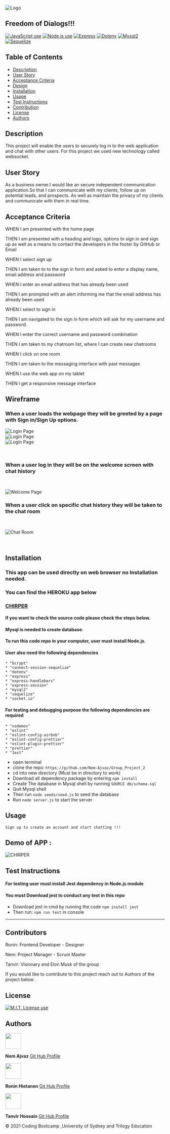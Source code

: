 ![Logo](assets/img/Chirper.png)

## Freedom of Dialogs!!!

<a href="https://img.shields.io/badge/JavaScipt-100%25-yellow"><img alt="JavaScript use" src="https://img.shields.io/badge/JavaScipt-100%25-yellow"></a> <a href="https://img.shields.io/badge/Used-Node.js-red"><img alt="Node.js use" src="https://img.shields.io/badge/Used-Node.js-red"></a> <a href="https://img.shields.io/badge/Used-Express-orange"><img alt="Express" src="https://img.shields.io/badge/Used-Express-orange"></a> <a href="https://img.shields.io/badge/Used-Dotenv-blueviolet"><img alt="Dotenv" src="https://img.shields.io/badge/Used-Dotenv-blueviolet"></a> <a href="https://img.shields.io/badge/Used-Mysql2-informational"><img alt="Mysql2" src="https://img.shields.io/badge/Used-Mysql2-informational"></a> <a href="https://img.shields.io/badge/Used-Sequelize-success"><img alt="Sequelize" src="https://img.shields.io/badge/Used-Sequelize-success"></a>

## Table of Contents

- [Description](#description)
- [User Story](#user-story)
- [Acceptance Criteria](#acceptance-criteria)
- [Design](#design) 
- [Installation](#installation)
- [Usage](#usage)
- [Test Instructions](#test-instructions)
- [Contribution](#contribution)
- [License](#license)
- [Authors](#authors)

## Description

This project will enable the users to securely log in to the web application and chat with other users. For this project we used new technology called websocket.

## User Story

As a business owner.I would like an secure independent communication application.So that I can communicate with my clients, follow up on potential leads, and prospects. As well as maintain the privacy of my clients and communicate with them in real time.

## Acceptance Criteria

WHEN I am presented with the home page <br />

THEN I am presented with a heading and logo, options to sign in and sign up as well as a means to contact the developers in the footer by GitHub or Email<br />

WHEN I select sign up <br />

THEN I am taken to to the sign in form and asked to enter a display name, email address and password <br />

WHEN I enter an email address that has already been used <br />

THEN I am prompted with an alert informing me that the email address has already been used <br />

WHEN I select to sign in <br />

THEN I am navigated to the sign in form which will ask for my username and password. <br />

WHEN I enter the correct username and password combination<br />

THEN I am taken to my chatroom list, where I can create new chatrooms  <br />

WHEN I click on one room <br />

THEN I am taken to the messaging interface with past messages <br />

WHEN I use the web app on my tablet <br />

THEN I get a responsive message interface <br />  

## Wireframe

### When a user loads the webpage they will be greeted by a page with Sign in/Sign Up options. <br />

![Login Page](assets/img/wireframe1.png)
<br/>
![Login Page](assets/img/wireframe2.png)
<br/>
![Login Page](assets/img/wireframe3.png)

<br/>

### When a user log in they will be on the welcome screen with chat history

<br/>

![Welcome Page](assets/img/wireframe4.png)

### When a user click on specific chat history they will be taken to the chat room

<br/>

![Chat Room](assets/img/wireframe5.png)

<br/>  

## Installation  

### This app can be used directly on web browser no Installation needed.
### You can find the HEROKU app below

### [CHIRPER](https://mysterious-bastion-78954.herokuapp.com/)

#### If you want to check the source code please check the steps below.

#### Mysql is needed to create database. 

#### To run this code repo in your computer, user must install Node.js. 
#### User also need the following dependencies

    * "bcrypt"
    * "connect-session-sequelize"
    * "dotenv"
    * "express"
    * "express-handlebars"
    * "express-session"
    * "mysql2"
    * "sequelize"
    * "socket.io"
#### For testing and debugging purpose the following dependencies are required

    * "nodemon"
    * "eslint"
    * "eslint-config-airbnb"
    * "eslint-config-prettier" 
    * "eslint-plugin-prettier" 
    * "prettier" 
    * "Jest"


- open terminal
- clone the repo: `https://github.com/Nem-Ajvaz/Group_Project_2`
- cd into new directory (Must be in directory to work) 
- Download all dependency package by entering `npm install`
- Create The database in Mysql shell by running `SOURCE db/schema.sql`
- Quit Mysql shell
- Then run `node seeds/seed.js` to seed the database
- Run `node server.js` to start the server


## Usage

```
Sign up to create an account and start chatting !!!
```


## Demo of APP :

![CHIRPER](./assets/img/Chirper.gif)  

## Test Instructions
#### For testing user must install Jest dependency in Node.js module
#### You must Download jest to conduct any test in this repo  
- Download jest in cmd by running the code `npm install jest`
- Then run: `npm run test` in console



-------------------------------------------------------------------------------------------------------------------------------------------------------
## Contributors

Ronin: Frontend Developer - Designer  

Nem: Project Manager - Scrum Master  

Tanvir: Visionary and Elon Musk of the group

If you would like to contribute to this project reach out to Authors of the project below . 


## License

<a href="https://img.shields.io/badge/License-MIT-brightgreen"><img alt="M.I.T. License use" src="https://img.shields.io/badge/License-MIT-brightgreen"></a>



## Authors  
<img src="assets/img/nem.png" width="50">  

**Nem Ajvaz** [Git Hub Profile](https://github.com/Nem-Ajvaz) 

<img src="assets/img/ronin.jpg" width="50">  

**Ronin Hietanen** [Git Hub Profile](https://github.com/RoninHietanen)  

<img src="assets/img/tanvir.jpg" width="50">

**Tanvir Hossain** [Git Hub Profile](https://github.com/thossain89)  



&copy; 2021 Coding Bootcamp ,University of Sydney and Trilogy Education
